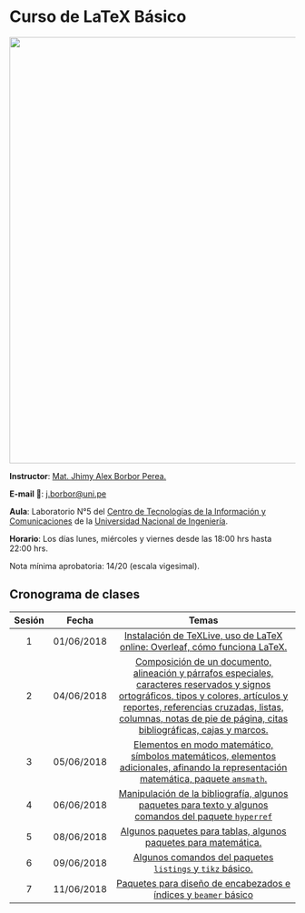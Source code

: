 Curso de LaTeX Básico
===

<p align="center">
  <img src="https://github.com/carlosal1015/Curso-de-LaTeX/blob/master/CTIC-UNI/images/ctic.jpg" width="750">
</p>


**Instructor**: [Mat. Jhimy Alex Borbor Perea.](https://es-la.facebook.com/80R80R)

**E-mail :email:**: [j.borbor@uni.pe](mailto:j.borbor@uni.pe)

**Aula**: Laboratorio N°5 del [Centro de Tecnologías de la Información y Comunicaciones](http://www.ctic.uni.edu.pe/) de la [Universidad Nacional de Ingeniería](http://www.uni.edu.pe/).

**Horario**: Los días lunes, miércoles y viernes desde las 18:00 hrs hasta 22:00 hrs.

Nota mínima aprobatoria: 14/20 (escala vigesimal).

## Cronograma de clases

|   Sesión  |   Fecha   |   Temas   |
|:---------:|:---------:|:---------:|
| 1 | 01/06/2018 | [Instalación de TeXLive, uso de LaTeX online: Overleaf, cómo funciona LaTeX.](https://github.com/carlosal1015/Curso-de-LaTeX/tree/master/CTIC-UNI/Clases/Primera%20clase) |
| 2 | 04/06/2018 | [Composición de un documento, alineación y párrafos especiales, caracteres reservados y signos ortográficos, tipos y colores, artículos y reportes, referencias cruzadas, listas, columnas, notas de pie de página, citas bibliográficas, cajas y marcos.](https://github.com/carlosal1015/Curso-de-LaTeX/tree/master/CTIC-UNI/Clases/Segunda%20clase)|
| 3 | 05/06/2018 | [Elementos en modo matemático, símbolos matemáticos, elementos adicionales, afinando la representación matemática, paquete `amsmath`.](https://github.com/carlosal1015/Curso-de-LaTeX/tree/master/CTIC-UNI/Clases/Tercera%20clase)|
| 4 | 06/06/2018 | [Manipulación de la bibliografía, algunos paquetes para texto y algunos comandos del paquete `hyperref`](https://github.com/carlosal1015/Curso-de-LaTeX/tree/master/CTIC-UNI/Clases/Cuarta%20clase)|
| 5 | 08/06/2018 | [Algunos paquetes para tablas, algunos paquetes para matemática.](https://github.com/carlosal1015/Curso-de-LaTeX/tree/master/CTIC-UNI/Clases/Quinta%20clase)|
| 6 | 09/06/2018 | [Algunos comandos del paquetes `listings` y `tikz` básico.](https://github.com/carlosal1015/Curso-de-LaTeX/tree/master/CTIC-UNI/Clases/Sexta%20clase) |
| 7 | 11/06/2018 | [Paquetes para diseño de encabezados e índices y `beamer` básico](https://github.com/carlosal1015/Curso-de-LaTeX/tree/master/CTIC-UNI/Clases/S%C3%A9ptima%20clase) |